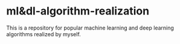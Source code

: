 # ml&dl-algorithm-realization
This is a repository for popular machine learning and deep learning algorithms realized by myself.
